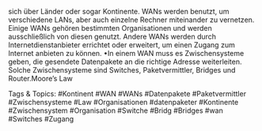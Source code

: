 sich über Länder oder sogar Kontinente. WANs werden benutzt, um verschiedene LANs, aber auch einzelne Rechner miteinander zu 
vernetzen. Einige WANs gehören bestimmten Organisationen und werden ausschließlich von diesen genutzt. Andere WANs werden 
durch Internetdienstanbieter errichtet oder erweitert, um einen Zugang zum Internet anbieten zu können.
•In einem WAN muss es Zwischensysteme geben, die gesendete Datenpakete an die richtige Adresse weiterleiten. Solche 
Zwischensysteme sind Switches, Paketvermittler, Bridges und Router.Moore’s Law

   Tags & Topics:
   #Kontinent
   #WAN
   #WANs
   #Datenpakete
   #Paketvermittler
   #Zwischensysteme
   #Law
   #Organisationen
   #datenpaketer
   #Kontinente
   #Zwischensystem
   #Organisation
   #Switche
   #Bridg
   #Bridges
   #wan
   #Switches
   #Zugang